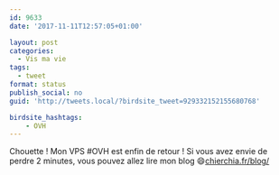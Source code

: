 ```yaml
---
id: 9633
date: '2017-11-11T12:57:05+01:00'

layout: post
categories:
  - Vis ma vie
tags:
  - tweet
format: status
publish_social: no
guid: 'http://tweets.local/?birdsite_tweet=929332152155680768'

birdsite_hashtags:
    - OVH
---
```


Chouette ! Mon VPS #OVH est enfin de retour ! Si vous avez envie de perdre 2 minutes, vous pouvez allez lire mon blog 😄[chierchia.fr/blog/](https://chierchia.fr/blog/)